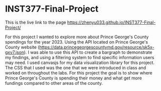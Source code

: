 # INST377-Final-Project
This is the live link to the page https://zhenyu033.github.io/INST377-Final-Project/ 

For this project I wanted to explore more about Prince George's County spendings for the year 2023.
Using the API located on Prince George's County website (https://data.princegeorgescountymd.gov/resource/sk5x-gxv7.json). 
I was able to use this API to create a bargraph to demonstrate my findings, and using a filtering system to find specific information users may need. 
I used canvasjs for my data visualization library for this project.
The CSS that I used was the one that we were introduced in class and worked on throughout the labs.
For this project the goal is to show where Prince George's County is spending their money and what get more fundings compared to other areas of the county.

